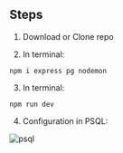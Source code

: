 ## Steps

1. Download or Clone repo

2. In terminal:

```
npm i express pg nodemon
```

3. In terminal:

```
npm run dev
```

4. Configuration in PSQL:

![psql](https://user-images.githubusercontent.com/68760595/153221641-70a3bb7f-ac95-4251-bb73-3d175828c980.PNG)





